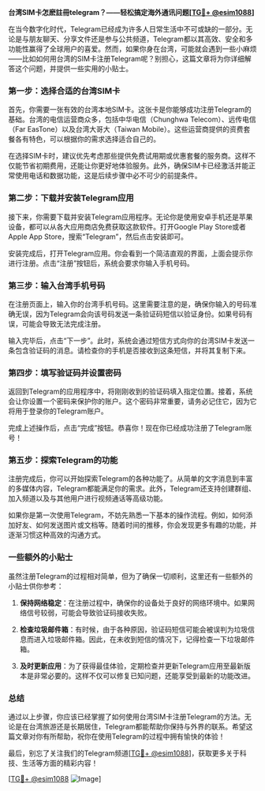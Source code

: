 **台湾SIM卡怎麽註冊telegram？——轻松搞定海外通讯问题[[TG💪+ @esim1088](https://t.me/s/esim1088)]**

在当今数字化时代，Telegram已经成为许多人日常生活中不可或缺的一部分。无论是与朋友聊天、分享文件还是参与公共频道，Telegram都以其高效、安全和多功能性赢得了全球用户的喜爱。然而，如果你身在台湾，可能就会遇到一些小麻烦——比如如何用台湾的SIM卡注册Telegram呢？别担心，这篇文章将为你详细解答这个问题，并提供一些实用的小贴士。

### **第一步：选择合适的台湾SIM卡**

首先，你需要一张有效的台湾本地SIM卡。这张卡是你能够成功注册Telegram的基础。台湾的电信运营商众多，包括中华电信（Chunghwa Telecom）、远传电信（Far EasTone）以及台湾大哥大（Taiwan Mobile）。这些运营商提供的资费套餐各有特色，可以根据你的需求选择适合自己的。

在选择SIM卡时，建议优先考虑那些提供免费试用期或优惠套餐的服务商。这样不仅能节省初期费用，还能让你更好地体验服务。此外，确保SIM卡已经激活并能正常使用电话和数据功能，这是后续步骤中必不可少的前提条件。

### **第二步：下载并安装Telegram应用**

接下来，你需要下载并安装Telegram应用程序。无论你是使用安卓手机还是苹果设备，都可以从各大应用商店免费获取这款软件。打开Google Play Store或者Apple App Store，搜索“Telegram”，然后点击安装即可。

安装完成后，打开Telegram应用。你会看到一个简洁直观的界面，上面会提示你进行注册。点击“注册”按钮后，系统会要求你输入手机号码。

### **第三步：输入台湾手机号码**

在注册页面上，输入你的台湾手机号码。这里需要注意的是，确保你输入的号码准确无误，因为Telegram会向该号码发送一条验证码短信以验证身份。如果号码有误，可能会导致无法完成注册。

输入完毕后，点击“下一步”。此时，系统会通过短信方式向你的台湾SIM卡发送一条包含验证码的消息。请检查你的手机是否接收到这条短信，并将其复制下来。

### **第四步：填写验证码并设置密码**

返回到Telegram的应用程序中，将刚刚收到的验证码填入指定位置。接着，系统会让你设置一个密码来保护你的账户。这个密码非常重要，请务必记住它，因为它将用于登录你的Telegram账户。

完成上述操作后，点击“完成”按钮。恭喜你！现在你已经成功注册了Telegram账号！

### **第五步：探索Telegram的功能**

注册完成后，你可以开始探索Telegram的各种功能了。从简单的文字消息到丰富的多媒体内容，Telegram都能满足你的需求。此外，Telegram还支持创建群组、加入频道以及与其他用户进行视频通话等高级功能。

如果你是第一次使用Telegram，不妨先熟悉一下基本的操作流程。例如，如何添加好友、如何发送图片或文档等。随着时间的推移，你会发现更多有趣的功能，并逐渐习惯这种高效的沟通方式。

### **一些额外的小贴士**

虽然注册Telegram的过程相对简单，但为了确保一切顺利，这里还有一些额外的小贴士供你参考：

1. **保持网络稳定**：在注册过程中，确保你的设备处于良好的网络环境中。如果网络信号较弱，可能会导致验证码接收失败。
   
2. **检查垃圾邮件箱**：有时候，由于各种原因，验证码短信可能会被误判为垃圾信息而进入垃圾邮件箱。因此，在未收到短信的情况下，记得检查一下垃圾邮件箱。

3. **及时更新应用**：为了获得最佳体验，定期检查并更新Telegram应用至最新版本是非常必要的。这样不仅可以修复已知问题，还能享受到最新的功能改进。

### **总结**

通过以上步骤，你应该已经掌握了如何使用台湾SIM卡注册Telegram的方法。无论是在台湾旅游还是长期居住，Telegram都能帮助你保持与外界的联系。希望这篇文章对你有所帮助，祝你在使用Telegram的过程中拥有愉快的体验！

最后，别忘了关注我们的Telegram频道[[TG💪+ @esim1088](https://t.me/s/esim1088)]，获取更多关于科技、生活等方面的精彩内容！ 

[[TG💪+ @esim1088](https://t.me/s/esim1088) ![Image](https://i.postimg.cc/4NQfJmqS/Snipaste-2025-05-13-00-14-12.png)]